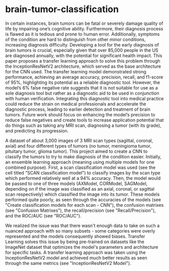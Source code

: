 # brain-tumor-classification
In certain instances, brain tumors can be fatal or severely damage quality of life by impairing one’s cognitive ability. Furthermore, their diagnosis process is flawed as it is tedious and prone to human error. Additionally, symptoms of the condition are hard to distinguish from other minor conditions, increasing diagnosis difficulty. Developing a tool for the early diagnosis of brain tumors is crucial, especially given that over 85,000 people in the US are diagnosed annually, with the potential for significant health impact. This paper proposes a transfer learning approach to solve this problem through the InceptionResNetV2 architecture, which served as the base architecture for the CNN used. The transfer learning model demonstrated strong performance, achieving an average accuracy, precision, recall, and f1-score of 95%, highlighting its potential as a reliable diagnostic tool. However, the model’s 6% false negative rate suggests that it is not suitable for use as a sole diagnosis tool but rather as a diagnostic aid to be used in conjunction with human verification. Integrating this diagnostic tool into medical practice could reduce the strain on medical professionals and accelerate the diagnostic process, leading to earlier detection and treatment of brain tumors. Future work should focus on enhancing the model’s precision to reduce false negatives and create tools to increase application potential that do things such as taking any MRI scan, diagnosing a tumor (with its grade), and predicting its progression. 

A dataset of about 3,000 images of 3 MRI scan types (sagittal, coronal, axial) and four different types of tumors (no tumor, meningioma tumor, pituitary tumor, glioma tumor). This project aimed to create a CNN to classify the tumors to try to make diagnosis of the condition easier. Initially, an ensemble learning approach (meaning using multiple models for one combined purpose). First, a scan classification model was used (see the cell titled "SCAN classification model") to classify images by the scan type which performed relatively well at a 94% accuracy. Then, the model would be passed to one of three models (AXModel, CORModel, SAGModel, depending on if the image was classified as an axial, coronal, or sagittal scan respectively) which classified the image into its tumor. These models performed quite poorly, as seen through the accuracies of the models (see "Create classification models for each scan - CNN"), the confusion matrixes (see "Confusion Matrixes"), the recall/precision (see "Recall/Precision"), and the ROC/AUC (see "ROC/AUC"). 

We realized the issue was that there wasn't enough data to take on such a nuanced approach with so many subsets - some categories were overly represented and the models consequently showed biases. Transfer Learning solves this issue by being pre-trained on datasets like the ImageNet dataset that optimizes the model's parameters and architecture for specific tasks. A transfer learning approach was taken using the InceptionResNetV2 model and achieved much better results as seen through the same metrics (see "InceptionResNetV2 Model"). 
